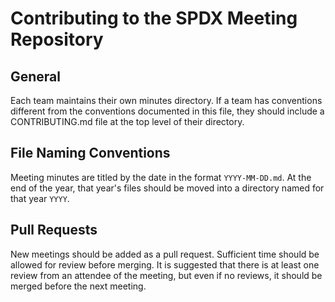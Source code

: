 # Contributing to the SPDX Meeting Repository
## General
Each team maintains their own minutes directory.
If a team has conventions different from the conventions documented in this file, they should include a CONTRIBUTING.md file at the top level of their directory.
## File Naming Conventions
Meeting minutes are titled by the date in the format `YYYY-MM-DD.md`.
At the end of the year, that year's files should be moved into a directory named for that year `YYYY`.
## Pull Requests
New meetings should be added as a pull request.
Sufficient time should be allowed for review before merging.
It is suggested that there is at least one review from an attendee of the meeting, but even if no reviews, it should be merged before the next meeting.
